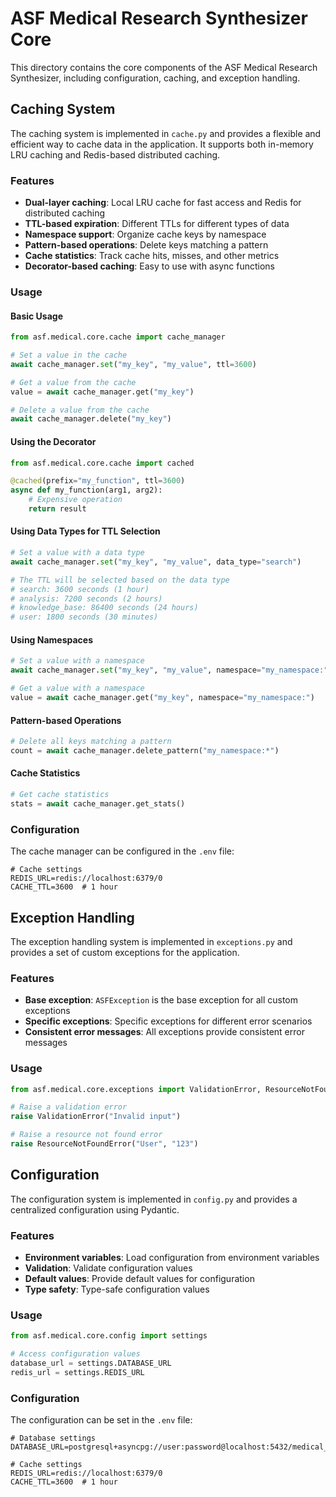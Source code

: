 # ASF Medical Research Synthesizer Core

This directory contains the core components of the ASF Medical Research Synthesizer, including configuration, caching, and exception handling.

## Caching System

The caching system is implemented in `cache.py` and provides a flexible and efficient way to cache data in the application. It supports both in-memory LRU caching and Redis-based distributed caching.

### Features

- **Dual-layer caching**: Local LRU cache for fast access and Redis for distributed caching
- **TTL-based expiration**: Different TTLs for different types of data
- **Namespace support**: Organize cache keys by namespace
- **Pattern-based operations**: Delete keys matching a pattern
- **Cache statistics**: Track cache hits, misses, and other metrics
- **Decorator-based caching**: Easy to use with async functions

### Usage

#### Basic Usage

```python
from asf.medical.core.cache import cache_manager

# Set a value in the cache
await cache_manager.set("my_key", "my_value", ttl=3600)

# Get a value from the cache
value = await cache_manager.get("my_key")

# Delete a value from the cache
await cache_manager.delete("my_key")
```

#### Using the Decorator

```python
from asf.medical.core.cache import cached

@cached(prefix="my_function", ttl=3600)
async def my_function(arg1, arg2):
    # Expensive operation
    return result
```

#### Using Data Types for TTL Selection

```python
# Set a value with a data type
await cache_manager.set("my_key", "my_value", data_type="search")

# The TTL will be selected based on the data type
# search: 3600 seconds (1 hour)
# analysis: 7200 seconds (2 hours)
# knowledge_base: 86400 seconds (24 hours)
# user: 1800 seconds (30 minutes)
```

#### Using Namespaces

```python
# Set a value with a namespace
await cache_manager.set("my_key", "my_value", namespace="my_namespace:")

# Get a value with a namespace
value = await cache_manager.get("my_key", namespace="my_namespace:")
```

#### Pattern-based Operations

```python
# Delete all keys matching a pattern
count = await cache_manager.delete_pattern("my_namespace:*")
```

#### Cache Statistics

```python
# Get cache statistics
stats = await cache_manager.get_stats()
```

### Configuration

The cache manager can be configured in the `.env` file:

```
# Cache settings
REDIS_URL=redis://localhost:6379/0
CACHE_TTL=3600  # 1 hour
```

## Exception Handling

The exception handling system is implemented in `exceptions.py` and provides a set of custom exceptions for the application.

### Features

- **Base exception**: `ASFException` is the base exception for all custom exceptions
- **Specific exceptions**: Specific exceptions for different error scenarios
- **Consistent error messages**: All exceptions provide consistent error messages

### Usage

```python
from asf.medical.core.exceptions import ValidationError, ResourceNotFoundError

# Raise a validation error
raise ValidationError("Invalid input")

# Raise a resource not found error
raise ResourceNotFoundError("User", "123")
```

## Configuration

The configuration system is implemented in `config.py` and provides a centralized configuration using Pydantic.

### Features

- **Environment variables**: Load configuration from environment variables
- **Validation**: Validate configuration values
- **Default values**: Provide default values for configuration
- **Type safety**: Type-safe configuration values

### Usage

```python
from asf.medical.core.config import settings

# Access configuration values
database_url = settings.DATABASE_URL
redis_url = settings.REDIS_URL
```

### Configuration

The configuration can be set in the `.env` file:

```
# Database settings
DATABASE_URL=postgresql+asyncpg://user:password@localhost:5432/medical_research_synthesizer

# Cache settings
REDIS_URL=redis://localhost:6379/0
CACHE_TTL=3600  # 1 hour
```
